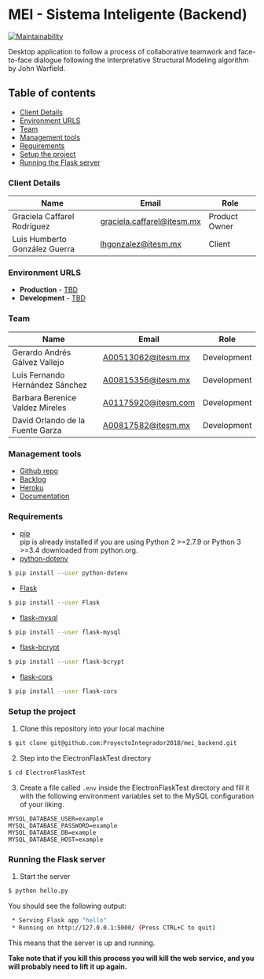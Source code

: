 # MEI - Sistema Inteligente (Backend)

[![Maintainability](https://api.codeclimate.com/v1/badges/2aa71d32953dd6748c0a/maintainability)](https://codeclimate.com/github/ProyectoIntegrador2018/mei_backend/maintainability)

Desktop application to follow a process of collaborative teamwork and face-to-face dialogue following the Interpretative Structural Modeling algorithm by John Warfield.

## Table of contents

* [Client Details](#client-details)
* [Environment URLS](#environment-urls)
* [Team](#team)
* [Management tools](#management-tools)
* [Requirements](#requirements)
* [Setup the project](#setup-the-project)
* [Running the Flask server](#running-the-flask-server)


### Client Details

| Name               | Email             | Role |
| ------------------ | ----------------- | ---- |
| Graciela Caffarel Rodríguez | graciela.caffarel@itesm.mx | Product Owner |
| Luis Humberto González Guerra | lhgonzalez@itesm.mx | Client |


### Environment URLS

* **Production** - [TBD](TBD)
* **Development** - [TBD](TBD)

### Team

| Name           | Email             | Role        |
| -------------- | ----------------- | ----------- |
| Gerardo Andrés Gálvez Vallejo | A00513062@itesm.mx | Development |
| Luis Fernando Hernández Sánchez | A00815356@itesm.mx | Development |
| Barbara Berenice Valdez Mireles | A01175920@itesm.com | Development |
| David Orlando de la Fuente Garza | A00817582@itesm.mx | Development |

### Management tools

* [Github repo](https://github.com/ProyectoIntegrador2018/mei_backend)
* [Backlog](https://github.com/ProyectoIntegrador2018/mei_frontend/projects/1)
* [Heroku](https://crowdfront-staging.herokuapp.com/)
* [Documentation](https://drive.google.com/open?id=16-13j8v9uVM7V9z2Gq5vwgKBxlPyn1k9)

### Requirements
* [pip](https://pip.pypa.io/en/stable/installing/)<br/>
pip is already installed if you are using Python 2 >=2.7.9 or Python 3 >=3.4 downloaded from python.org.
* [python-dotenv](https://github.com/theskumar/python-dotenv)
```bash
$ pip install --user python-dotenv
```
* [Flask](https://pypi.org/project/Flask/)
```bash
$ pip install --user Flask
```
* [flask-mysql](https://flask-mysql.readthedocs.io/en/latest/)
```bash
$ pip install --user flask-mysql
```
* [flask-bcrypt](https://flask-bcrypt.readthedocs.io/en/latest/)
```bash
$ pip install --user flask-bcrypt
```
* [flask-cors](https://flask-cors.readthedocs.io/en/latest/)
```bash
$ pip install --user flask-cors
```

### Setup the project

1. Clone this repository into your local machine

```bash
$ git clone git@github.com:ProyectoIntegrador2018/mei_backend.git
```

2. Step into the ElectronFlaskTest directory
```bash
$ cd ElectronFlaskTest
```

3. Create a file called `.env` inside the ElectronFlaskTest directory and fill it with the following environment variables set to the MySQL configuration of your liking.
```
MYSQL_DATABASE_USER=example
MYSQL_DATABASE_PASSWORD=example
MYSQL_DATABASE_DB=example
MYSQL_DATABASE_HOST=example
```

### Running the Flask server

1. Start the server
```bash
$ python hello.py
```

You should see the following output:
```bash
 * Serving Flask app "hello"
 * Running on http://127.0.0.1:5000/ (Press CTRL+C to quit)
```

This means that the server is up and running.

**Take note that if you kill this process you will kill the web service, and you will probably need to lift it up again.**
